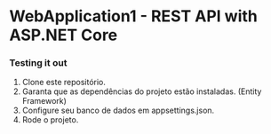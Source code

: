 # WebApplication1 - REST API with ASP.NET Core
### Testing it out
1. Clone este repositório.
2. Garanta que as dependências do projeto estão instaladas. (Entity Framework)
3. Configure seu banco de dados em appsettings.json.
4. Rode o projeto.
